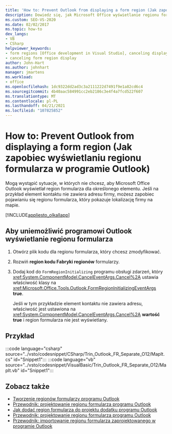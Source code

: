 ```yaml
---
title: 'How to: Prevent Outlook from displaying a form region (Jak zapobiec wyświetlaniu regionu formularza w programie Outlook)'
description: Dowiedz się, jak Microsoft Office wyświetlanie regionu formularza dla określonego elementu w programie Outlook.
ms.custom: SEO-VS-2020
ms.date: 02/02/2017
ms.topic: how-to
dev_langs:
- VB
- CSharp
helpviewer_keywords:
- form regions [Office development in Visual Studio], canceling display
- canceling form region display
author: John-Hart
ms.author: johnhart
manager: jmartens
ms.workload:
- office
ms.openlocfilehash: 1dc9322dd2ad3c3a2111222d7491f9e1a82cd6c4
ms.sourcegitcommit: 4b40aac584991cc2eb2186c3e4f4a7fcd522f607
ms.translationtype: MT
ms.contentlocale: pl-PL
ms.lasthandoff: 04/21/2021
ms.locfileid: "107825852"
---
```

# <a name="how-to-prevent-outlook-from-displaying-a-form-region"></a>How to: Prevent Outlook from displaying a form region (Jak zapobiec wyświetlaniu regionu formularza w programie Outlook)
  Mogą wystąpić sytuacje, w których nie chcesz, aby Microsoft Office Outlook wyświetlał region formularza dla określonego elementu. Jeśli na przykład element kontaktu nie zawiera adresu firmy, możesz zapobiec pojawianiu się regionu formularza, który pokazuje lokalizację firmy na mapie.

 [!INCLUDE[appliesto_olkallapp](../vsto/includes/appliesto-olkallapp-md.md)]

## <a name="to-prevent-outlook-from-displaying-a-form-region"></a>Aby uniemożliwić programowi Outlook wyświetlanie regionu formularza

1. Otwórz plik kodu dla regionu formularza, który chcesz zmodyfikować.

2. Rozwiń **region kodu Fabryki regionów** formularzy.

3. Dodaj kod do `FormRegionInitializing` programu obsługi zdarzeń, który <xref:System.ComponentModel.CancelEventArgs.Cancel%2A> ustawia właściwość klasy na <xref:Microsoft.Office.Tools.Outlook.FormRegionInitializingEventArgs> **true**.

   Jeśli w tym przykładzie element kontaktu nie zawiera adresu, właściwość jest ustawiona na <xref:System.ComponentModel.CancelEventArgs.Cancel%2A> **wartość true** i region formularza nie jest wyświetlany.

## <a name="example"></a>Przykład
 :::code language="csharp" source="../vsto/codesnippet/CSharp/Trin_Outlook_FR_Separate_O12/MapIt.cs" id="Snippet1":::
 :::code language="vb" source="../vsto/codesnippet/VisualBasic/Trin_Outlook_FR_Separate_O12/MapIt.vb" id="Snippet1":::


## <a name="see-also"></a>Zobacz także
- [Tworzenie regionów formularzy programu Outlook](../vsto/creating-outlook-form-regions.md)
- [Przewodnik: projektowanie regionu formularza programu Outlook](../vsto/walkthrough-designing-an-outlook-form-region.md)
- [Jak dodać region formularza do projektu dodatku programu Outlook](../vsto/how-to-add-a-form-region-to-an-outlook-add-in-project.md)
- [Przewodnik: projektowanie regionu formularza programu Outlook](../vsto/walkthrough-designing-an-outlook-form-region.md)
- [Przewodnik: importowanie regionu formularza zaprojektowanego w programie Outlook](../vsto/walkthrough-importing-a-form-region-that-is-designed-in-outlook.md)
